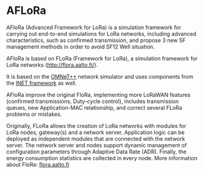 # AFLoRa

AFloRa  (Advanced Framework for LoRa) is a simulation framework for carrying out end-to-end simulations for LoRa networks, including advanced characteristics, such as confirmed transmission, and propose 3 new SF management methods in order to avoid SF12 Well situation. 

AFloRa is based on FLoRa (Framework for LoRa), a simulation framework for LoRa networks (http://flora.aalto.fi/). 

It is based on the [OMNeT++](https://omnetpp.org/) network simulator and uses components from the [INET framework](https://inet.omnetpp.org/) as well.


AFloRa improve the original FloRa, implementing more LoRaWAN features (confirmed transmissions, Duty-cycle control), includes transmission queues, new Application-MAC relationship, and correct several FLoRa problems or mistakes. 


Originally, FLoRa allows the creation of LoRa networks with modules for LoRa nodes, gateway(s) and a network server. 
Application logic can be deployed as independent modules that are connected with the network server. 
The network server and nodes support dynamic management of configuration parameters through Adaptive Data Rate (ADR). 
Finally, the energy consumption statistics are collected in every node.
More information about FloRa: [flora.aalto.fi](http://flora.aalto.fi/)
